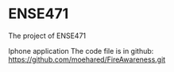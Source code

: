 # ENSE471
The project of ENSE471

Iphone application
The code file is in github: https://github.com/moehared/FireAwareness.git
